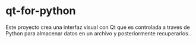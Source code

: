 # qt-for-python
Este proyecto crea una interfaz visual con Qt que es controlada a traves de Python para almacenar datos en un archivo y posteriormente recuperarlos.
